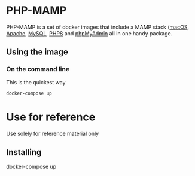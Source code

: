 # PHP-MAMP

PHP-MAMP is a set of docker images that include a MAMP stack ([macOS](https://www.apple.com/macos/monterey/), [Apache](https://www.apache.org/), [MySQL](https://www.mysql.com/), [PHP8](https://www.php.net/) and [phpMyAdmin](https://www.phpmyadmin.net/) all in one handy package.

## Using the image

### On the command line

This is the quickest way

```
docker-compose up
```

# Use for reference

Use solely for reference material only

## Installing

docker-compose up

